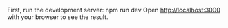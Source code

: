 
First, run the development server:
npm run dev
Open [http://localhost:3000](http://localhost:3000) with your browser to see the result.

